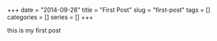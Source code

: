 +++
date = "2014-09-28"
title = "First Post"
slug = "first-post"
tags = []
categories = []
series = []
+++

this is my first post
